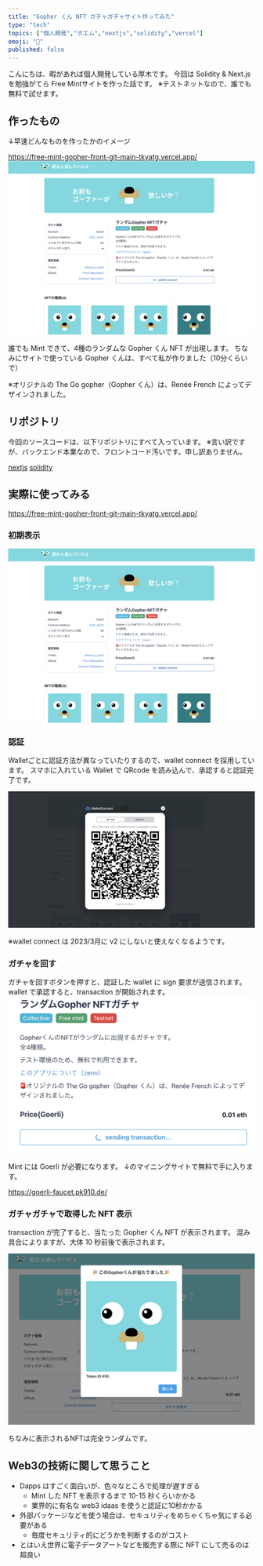 ```yaml
---
title: "Gopher くん NFT ガチャガチャサイト作ってみた"
type: "tech"
topics: ["個人開発","ポエム","nextjs","solidity","vercel"]
emoji: "💊"
published: false
---
```


こんにちは、暇があれば個人開発している厚木です。
今回は Solidity & Next.js を勉強がてら Free Mintサイトを作った話です。
※テストネットなので、誰でも無料で試せます。

## 作ったもの

↓早速どんなものを作ったかのイメージ

<https://free-mint-gopher-front-git-main-tkyatg.vercel.app/>
![image](/images/articles/tech/free-mint-gopher/init.png)

誰でも Mint できて、4種のランダムな Gopher くん NFT が出現します。
ちなみにサイトで使っている Gopher くんは、すべて私が作りました（10分くらいで）

※オリジナルの The Go gopher（Gopher くん）は、Renée French によってデザインされました。

## リポジトリ

今回のソースコードは、以下リポジトリにすべて入っています。
※言い訳ですが、バックエンド本業なので、フロントコード汚いです。申し訳ありません。

[nextjs](https://github.com/tkyatg/free-mint-gopher-front)
[solidity](https://github.com/tkyatg/free-mint-gopher-contract)

## 実際に使ってみる

<https://free-mint-gopher-front-git-main-tkyatg.vercel.app/>

### 初期表示

![image](/images/articles/tech/free-mint-gopher/init.png)

### 認証

Walletごとに認証方法が異なっていたりするので、wallet connect を採用しています。
スマホに入れている Wallet で QRcode を読み込んで、承認すると認証完了です。

![image](/images/articles/tech/free-mint-gopher/auth.png)

※wallet connect は 2023/3月に v2 にしないと使えなくなるようです。

### ガチャを回す

ガチャを回すボタンを押すと、認証した wallet に sign 要求が送信されます。
wallet で承認すると、transaction が開始されます。
![image](/images/articles/tech/free-mint-gopher/sending.png)

Mint には Goerli が必要になります。
↓のマイニングサイトで無料で手に入ります。

<https://goerli-faucet.pk910.de/>

### ガチャガチャで取得した NFT 表示

transaction が完了すると、当たった Gopher くん NFT が表示されます。
混み具合によりますが、大体 10 秒前後で表示されます。

![image](/images/articles/tech/free-mint-gopher/gopher.png)

ちなみに表示されるNFTは完全ランダムです。

## Web3の技術に関して思うこと

- Dapps はすごく面白いが、色々なところで処理が遅すぎる
  - Mint した NFT を表示するまで 10-15 秒くらいかかる
  - 業界的に有名な web3 idaas を使うと認証に10秒かかる
- 外部パッケージなどを使う場合は、セキュリティをめちゃくちゃ気にする必要がある
  - 毎度セキュリティ的にどうかを判断するのがコスト
- とはいえ世界に電子データアートなどを販売する際に NFT にして売るのは超良い
